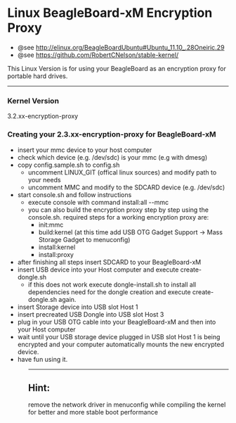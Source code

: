 Linux BeagleBoard-xM Encryption Proxy
=====================================

* @see http://elinux.org/BeagleBoardUbuntu#Ubuntu_11.10_.28Oneiric.29
* @see https://github.com/RobertCNelson/stable-kernel/

This Linux Version is for using your BeagleBoard as an encryption proxy for portable hard drives.

----------------------
### Kernel Version

3.2.xx-encryption-proxy


### Creating your 2.3.xx-encryption-proxy for BeagleBoard-xM

<ul>
<li>insert your mmc device to your host computer</li>

<li>check which device (e.g. /dev/sdc) is your mmc (e.g with dmesg)</li>

<li>copy config.sample.sh to config.sh
	<ul>
		<li>uncomment LINUX_GIT (offical linux sources) and modify path to your needs</li>
		<li>uncomment MMC and modify to the SDCARD device (e.g. /dev/sdc)</li>
	</ul>
</li>
<li>start console.sh and follow instructions
	<ul>
		<li>execute console with command install:all --mmc <device></li>
		<li>you can also build the encryption proxy step by step using the console.sh. required steps for a working encryption proxy are:
			<ul>
				<li>init:mmc</li>
				<li>build:kernel (at this time add USB OTG Gadget Support -> Mass Storage Gadget to menuconfig)</li>
<li>install:kernel</li>
<li>install:proxy</li>
			</ul>
		</li>
	</ul>
</li>
<li>after finishing all steps insert SDCARD to your BeagleBoard-xM</li>
<li>insert USB device into your Host computer and execute create-dongle.sh
	<ul>
		<li>if this does not work execute dongle-install.sh to install all dependencies need for the dongle creation and execute create-dongle.sh again.</li>
	</ul>
</li>
<li>insert Storage device into USB slot Host 1</li>
<li>insert precreated USB Dongle into USB slot Host 3</li>
<li>plug in your USB OTG cable into your BeagleBoard-xM and then into your Host computer</li>
<li>wait until your USB storage device plugged in USB slot Host 1 is being encrypted and your computer automatically mounts the new encrypted device.</li>
<li>have fun using it.</li>
<ul>

------------------------
Hint:
------------------------
remove the network driver in menuconfig while compiling the kernel for better and more stable boot performance